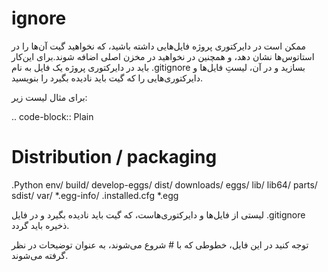 ignore
=====

ممکن است در دایرکتوری پروژه فایل‌هایی داشته باشید، که نخواهید گیت آن‌ها را در استاتوس‌ها نشان دهد، و همچنین در نخواهید در مخزن اصلی اضافه شوند.برای این‌کار باید در دایرکتوری پروژه یک فایل به نام .gitignore بسازید و در آن، لیستِ فایل‌ها و دایرکتوری‌هایی را که گیت باید نادیده بگیرد را بنویسید.

برای مثال لیست زیر:

.. code-block:: Plain
  # Distribution / packaging
  .Python
  env/
  build/
  develop-eggs/
  dist/
  downloads/
  eggs/
  lib/
  lib64/
  parts/
  sdist/
  var/
  *.egg-info/
  .installed.cfg
  *.egg

لیستی از فایل‌ها و دایرکتوری‌هاست، که گیت باید نادیده بگیرد و در فایل .gitignore ذخیره باید گردد.

توجه کنید در این فایل، خطوطی که با # شروع می‌شوند، به عنوان توضیحات در نظر گرفته می‌شوند.
